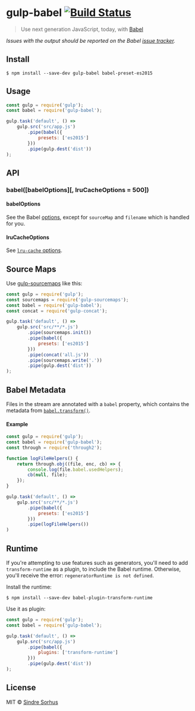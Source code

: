 # gulp-babel [![Build Status](https://travis-ci.org/babel/gulp-babel.svg?branch=master)](https://travis-ci.org/babel/gulp-babel)

> Use next generation JavaScript, today, with [Babel](https://babeljs.io)

*Issues with the output should be reported on the Babel [issue tracker](https://github.com/babel/babel/issues).*


## Install

```
$ npm install --save-dev gulp-babel babel-preset-es2015
```


## Usage

```js
const gulp = require('gulp');
const babel = require('gulp-babel');

gulp.task('default', () =>
	gulp.src('src/app.js')
		.pipe(babel({
			presets: ['es2015']
		}))
		.pipe(gulp.dest('dist'))
);
```


## API

### babel([babelOptions][, lruCacheOptions = 500])

#### babelOptions

See the Babel [options](https://babeljs.io/docs/usage/options/), except for `sourceMap` and `filename` which is handled for you.

#### lruCacheOptions

See [`lru-cache` options](https://github.com/isaacs/node-lru-cache#options).

## Source Maps

Use [gulp-sourcemaps](https://github.com/floridoo/gulp-sourcemaps) like this:

```js
const gulp = require('gulp');
const sourcemaps = require('gulp-sourcemaps');
const babel = require('gulp-babel');
const concat = require('gulp-concat');

gulp.task('default', () =>
	gulp.src('src/**/*.js')
		.pipe(sourcemaps.init())
		.pipe(babel({
			presets: ['es2015']
		}))
		.pipe(concat('all.js'))
		.pipe(sourcemaps.write('.'))
		.pipe(gulp.dest('dist'))
);
```

## Babel Metadata

Files in the stream are annotated with a `babel` property, which contains the metadata from [`babel.transform()`](https://babeljs.io/docs/usage/api/).

#### Example

```js
const gulp = require('gulp');
const babel = require('gulp-babel');
const through = require('through2');

function logFileHelpers() {
	return through.obj((file, enc, cb) => {
		console.log(file.babel.usedHelpers);
		cb(null, file);
	});
}

gulp.task('default', () =>
	gulp.src('src/**/*.js')
		.pipe(babel({
			presets: ['es2015']
		}))
		.pipe(logFileHelpers())
)
```


## Runtime

If you're attempting to use features such as generators, you'll need to add `transform-runtime` as a plugin, to include the Babel runtime. Otherwise, you'll receive the error: `regeneratorRuntime is not defined`.

Install the runtime:

```
$ npm install --save-dev babel-plugin-transform-runtime
```

Use it as plugin:

```js
const gulp = require('gulp');
const babel = require('gulp-babel');

gulp.task('default', () =>
	gulp.src('src/app.js')
		.pipe(babel({
			plugins: ['transform-runtime']
		}))
		.pipe(gulp.dest('dist'))
);
```


## License

MIT © [Sindre Sorhus](http://sindresorhus.com)
